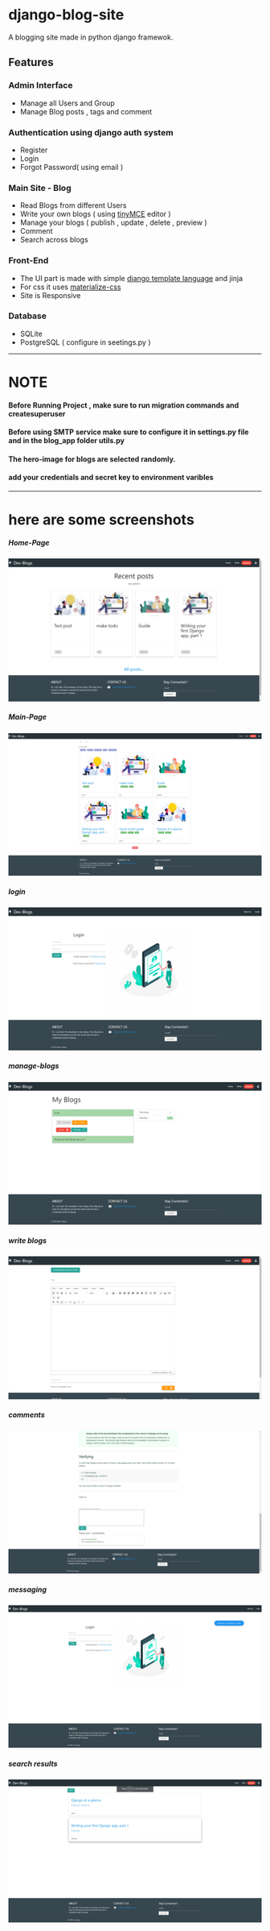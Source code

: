 # django-blog-site
A blogging site made in python django framewok. 

## Features
### Admin Interface 
* Manage all Users and Group 
* Manage Blog posts , tags and comment 

### Authentication using django auth system
* Register
* Login
* Forgot Password( using email ) 

### Main Site - Blog 
* Read Blogs from different Users 
* Write your own blogs ( using [tinyMCE](https://www.tiny.cloud/features ) editor )
* Manage your blogs ( publish , update , delete , preview )
* Comment 
* Search across blogs

### Front-End 
* The UI part is made with simple [django template language](https://docs.djangoproject.com/en/3.0/ref/templates/language/`) and jinja 
* For css it uses [materialize-css](https://materializecss.com/) 
* Site is Responsive
  
 ### Database 
 * SQLite 
 * PostgreSQL ( configure in seetings.py )
 ---------------
 # NOTE 
 #### Before Running Project , make sure to run migration commands and createsuperuser
 #### Before using SMTP service make sure to configure it in settings.py file and in the blog_app folder utils.py 
 #### The hero-image for blogs are selected randomly.
 #### add your credentials and secret key to environment varibles
 
 -----------------------------
# here are some screenshots
##### Home-Page
![home-page](Screenshots/home.png)

##### Main-Page 
![main-page](Screenshots/main.png)

##### login
![login](Screenshots/login.png)

##### manage-blogs
![manage-blogs](Screenshots/manage_blogs.png)

##### write blogs
![write-blogs](Screenshots/write_blog.png)

##### comments
![commnet](Screenshots/comment.png)

##### messaging
![messaging](Screenshots/messaging.png)

##### search results
![search-results](Screenshots/search-results.png)
